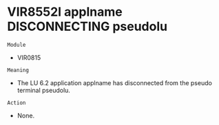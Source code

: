 # VIR8552I applname DISCONNECTING pseudolu

`Module`
- VIR0815

`Meaning`
- The LU 6.2 application applname has disconnected from the pseudo terminal pseudolu.

`Action`
- None.
